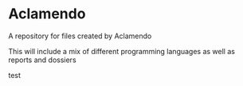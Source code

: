 # Aclamendo
A repository for files created by Aclamendo

This will include a mix of different programming languages as well as reports and dossiers

test